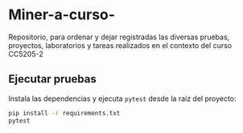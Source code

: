 # Miner-a-curso-
Repositorio, para ordenar y dejar registradas las diversas pruebas, proyectos, laboratorios y tareas realizados en el contexto del curso CC5205-2

## Ejecutar pruebas

Instala las dependencias y ejecuta `pytest` desde la raíz del proyecto:

```bash
pip install -r requirements.txt
pytest
```
